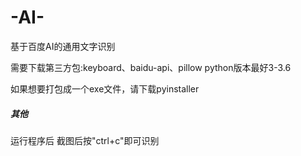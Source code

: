 # -AI-
基于百度AI的通用文字识别


需要下载第三方包:keyboard、baidu-api、pillow
python版本最好3-3.6


如果想要打包成一个exe文件，请下载pyinstaller

##### 其他
运行程序后 截图后按"ctrl+c"即可识别
